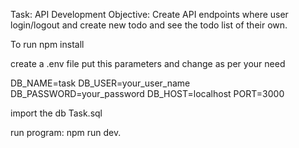 Task: API Development
Objective: Create API endpoints where user login/logout and create new
todo and see the todo list of their own.

To run 
npm install

create a .env file 
put this parameters and change as per your need

DB_NAME=task
DB_USER=your_user_name
DB_PASSWORD=your_password
DB_HOST=localhost
PORT=3000

import the db Task.sql

run program:
npm run dev.
